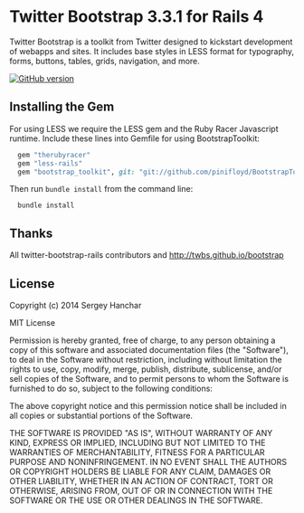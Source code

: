 # Twitter Bootstrap 3.3.1 for Rails 4

Twitter Bootstrap is a toolkit from Twitter designed to kickstart development
of webapps and sites. It includes base styles in LESS format for typography,
forms, buttons, tables, grids, navigation, and more.

[![GitHub version](https://badge.fury.io/gh/pinifloyd%2FBootstrapToolkit.svg)](http://badge.fury.io/gh/pinifloyd%2FBootstrapToolkit)

## Installing the Gem

For using LESS we require the LESS gem and the Ruby Racer Javascript runtime.
Include these lines into Gemfile for using BootstrapToolkit:

```ruby
  gem "therubyracer"
  gem "less-rails"
  gem "bootstrap_toolkit", git: "git://github.com/pinifloyd/BootstrapToolkit.git"
```

Then run `bundle install` from the command line:

```console
  bundle install
```

## Thanks

All twitter-bootstrap-rails contributors and http://twbs.github.io/bootstrap

## License

Copyright (c) 2014 Sergey Hanchar

MIT License

Permission is hereby granted, free of charge, to any person obtaining
a copy of this software and associated documentation files (the
"Software"), to deal in the Software without restriction, including
without limitation the rights to use, copy, modify, merge, publish,
distribute, sublicense, and/or sell copies of the Software, and to
permit persons to whom the Software is furnished to do so, subject to
the following conditions:

The above copyright notice and this permission notice shall be
included in all copies or substantial portions of the Software.

THE SOFTWARE IS PROVIDED "AS IS", WITHOUT WARRANTY OF ANY KIND,
EXPRESS OR IMPLIED, INCLUDING BUT NOT LIMITED TO THE WARRANTIES OF
MERCHANTABILITY, FITNESS FOR A PARTICULAR PURPOSE AND
NONINFRINGEMENT. IN NO EVENT SHALL THE AUTHORS OR COPYRIGHT HOLDERS BE
LIABLE FOR ANY CLAIM, DAMAGES OR OTHER LIABILITY, WHETHER IN AN ACTION
OF CONTRACT, TORT OR OTHERWISE, ARISING FROM, OUT OF OR IN CONNECTION
WITH THE SOFTWARE OR THE USE OR OTHER DEALINGS IN THE SOFTWARE.
